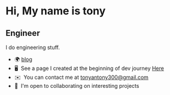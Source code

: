 Hi, My name is tony
============================

Engineer
--------
I do engineering stuff.

*   🌍  [blog](www.tonyantony.xyz)
*   🖥️  See a page I created at the beginning of dev journey [Here](http://tonyantony300.github.io/portfolio/)
*   ✉️  You can contact me at [tonyantony300@gmail.com](mailto:tonyantony300@gmail.com)
*   🤝  I'm open to collaborating on interesting projects








